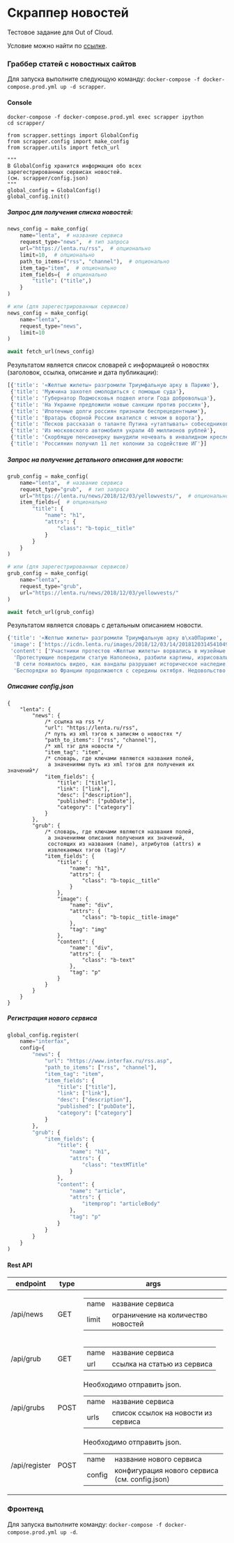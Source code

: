 # Скраппер новостей

Тестовое задание для Out of Cloud.

Условие можно найти по [ссылке](https://docviewer.yandex.by/view/247501341/?*=eDYcQRng1wpgyn3ZX3Tucn9xp2V7InVybCI6InlhLW1haWw6Ly8xNjc0Nzc2MTExNDI4NTMyNjEvMS4yIiwidGl0bGUiOiLQotC10YHRgtC%2B0LLQvtC1INC30LDQtNCw0L3QuNC1INC90LAg0L%2FQvtC30LjRhtC40Y4gSnVuaW9yIFB5dGhvbiBEZXZlbG9wZXIucGRmIiwidWlkIjoiMjQ3NTAxMzQxIiwieXUiOiIyNDQzNzk4NTcxNTQzNTE1OTc0Iiwibm9pZnJhbWUiOmZhbHNlLCJ0cyI6MTU0MzU5NDE1NTM5NH0%3D).

### Граббер статей с новостных сайтов

Для запуска выполните следующую команду: `docker-compose -f docker-compose.prod.yml up -d scrapper`.

#### Console

```ipython
docker-compose -f docker-compose.prod.yml exec scrapper ipython
cd scrapper/

from scrapper.settings import GlobalConfig
from scrapper.config import make_config
from scrapper.utils import fetch_url

"""
В GlobalConfig хранится информация обо всех 
зарегестрированных сервисах новостей. 
(см. scrapper/config.json)
"""
global_config = GlobalConfig()
global_config.init()
```

##### Запрос для получения списка новостей:

```python
news_config = make_config(
    name="lenta",  # название сервиса
    request_type="news",  # тип запроса
    url="https://lenta.ru/rss",  # опционально
    limit=10,  # опционально
    path_to_items=("rss", "channel"),  # опционально
    item_tag="item",  # опционально
    item_fields={  # опционально
        "title": ("title",)
    }
)

# или (для зарегестрированных сервисов)
news_config = make_config(
    name="lenta",
    request_type="news",
    limit=10
)

await fetch_url(news_config)
```
Результатом является список словарей с информацией о новостях 
(заголовок, ссылка, описание и дата публикации):
```python
[{'title': '«Желтые жилеты» разгромили Триумфальную арку в Париже'},
 {'title': 'Мужчина захотел омолодиться с помощью суда'},
 {'title': 'Губернатор Подмосковья подвел итоги Года добровольца'},
 {'title': 'На Украине предложили новые санкции против россиян'},
 {'title': 'Ипотечные долги россиян признали беспрецедентными'},
 {'title': 'Вратарь сборной России вкатился с мячом в ворота'},
 {'title': 'Песков рассказал о таланте Путина «утаптывать» собеседников'},
 {'title': 'Из московского автомобиля украли 40 миллионов рублей'},
 {'title': 'Скорбящую пенсионерку вынудили ночевать в инвалидном кресле в аэропорту'},
 {'title': 'Россиянин получил 11 лет колонии за содействие ИГ'}]
```

##### Запрос на получение детального описания для новости:

```python
grub_config = make_config(
    name="lenta",  # название сервиса
    request_type="grub",  # тип запроса
    url="https://lenta.ru/news/2018/12/03/yellowvests/",  # опционально
    item_fields={  # опционально
        "title": {
            "name": "h1",
            "attrs": {
                "class": "b-topic__title"
            }
        }
    }
)

# или (для зарегестрированных сервисов)
grub_config = make_config(
    name="lenta",
    request_type="grub",
    url="https://lenta.ru/news/2018/12/03/yellowvests/"
)

await fetch_url(grub_config)
```
Результатом является словарь с детальным описанием новости.
```python
{'title': '«Желтые жилеты» разгромили Триумфальную арку в\xa0Париже',
 'image': ['https://icdn.lenta.ru/images/2018/12/03/14/20181203145410490/pic_eff5b32dff31a85de465c9f488f34b4c.jpg'],
 'content': ['Участники протестов «Желтые жилеты» ворвались в музейные помещения Триумфальной арки в Париже и испортили несколько экспонатов. Глава французского Центра национальных памятников сообщил о происшествии в Twitter.',
  'Протестующие повредили статую Наполеона, разбили картины, изрисовали несколько экспонатов. Ущерб, нанесенный музею, оценивается в миллион евро. После случившегося руководство решило закрыть Триумфальную арку для посетителей до окончания беспорядков в Париже.',
  'В сети появилось видео, как вандалы разрушают историческое наследие.',
  'Беспорядки во Франции продолжаются с середины октября. Недовольство жителей страны вызвала новость о повышении налога на бензин. Эта акция получила название по одежде протестующих, которые выходят на улицу в светоотражающих жилетах, как у водителей.']}
```

##### Описание config.json

```
{
    "lenta": {
        "news": {
            /* ссылка на rss */
            "url": "https://lenta.ru/rss", 
            /* путь из xml тэгов к записям о новостях */
            "path_to_items": ["rss", "channel"], 
            /* xml тэг для новости */
            "item_tag": "item",
            /* словарь, где ключами являются названия полей, 
             а значениями путь из xml тэгов для получения их значений*/ 
            "item_fields": { 
                "title": ["title"],
                "link": ["link"],
                "desc": ["description"],
                "published": ["pubDate"],
                "category": ["category"]
            }
        },
        "grub": {
            /* словарь, где ключами являются названия полей, 
             а значениями описания получения их значений,
             состоящих из названия (name), атрибутов (attrs) и 
             извлекаемых тэгов (tag)*/
            "item_fields": {
                "title": {
                    "name": "h1",
                    "attrs": {
                        "class": "b-topic__title"
                    }
                },
                "image": {
                    "name": "div",
                    "attrs": {
                        "class": "b-topic__title-image"
                    },
                    "tag": "img"
                },
                "content": {
                    "name": "div",
                    "attrs": {
                        "class": "b-text"
                    },
                    "tag": "p"
                }
            }
        }
    }
}
```

##### Регистрация нового сервиса

```python
global_config.register(
    name="interfax",
    config={
        "news": {
            "url": "https://www.interfax.ru/rss.asp",
            "path_to_items": ["rss", "channel"],
            "item_tag": "item",
            "item_fields": {
                "title": ["title"],
                "link": ["link"],
                "desc": ["description"],
                "published": ["pubDate"],
                "category": ["category"]
            }
        },
        "grub": {
            "item_fields": {
                "title": {
                    "name": "h1",
                    "attrs": {
                        "class": "textMTitle"
                    }
                },
                "content": {
                    "name": "article",
                    "attrs": {
                        "itemprop": "articleBody"
                    },
                    "tag": "p"
                }
            }
        }
    }
)
```

#### Rest API

 <table style="width:100% !important;">
    <thead>
        <tr>
            <th>endpoint</th>
            <th>type</th>
            <th>args</th>
        </tr>
    </thead>
    <tbody>
    <tr>
        <td>/api/news</td>
        <td>GET</td>
        <td>
            <table>
                <tbody>
                    <tr>
                        <td>name</td>
                        <td>название сервиса</td>
                    </tr>
                    <tr>
                        <td>limit</td>
                        <td>ограничение на количество новостей</td>
                    </tr>
                </tbody>
            </table>
        </td>
    </tr>
    <tr>
        <td>/api/grub</td>
        <td>GET</td>
        <td>
            <table>
                <tbody>
                    <tr>
                        <td>name</td>
                        <td>название сервиса</td>
                    </tr>
                    <tr>
                        <td>url</td>
                        <td>ссылка на статью из сервиса</td>
                    </tr>
                </tbody>
            </table>
        </td>
    </tr>
    <tr>
        <td>/api/grubs</td>
        <td>POST</td>
        <td>
            Необходимо отправить json.
            <table>
                <tbody>
                    <tr>
                        <td>name</td>
                        <td>название сервиса</td>
                    </tr>
                    <tr>
                        <td>urls</td>
                        <td>список ссылок на новости из сервиса</td>
                    </tr>
                </tbody>
            </table>
        </td>
    </tr>
    <tr>
        <td>/api/register</td>
        <td>POST</td>
        <td>
            Необходимо отправить json.
            <table>
                <tbody>
                    <tr>
                        <td>name</td>
                        <td>название нового сервиса</td>
                    </tr>
                    <tr>
                        <td>config</td>
                        <td>конфигурация нового сервиса (см. config.json)</td>
                    </tr>
                </tbody>
            </table>
        </td>
    </tr>
    </tbody>
 </table>
 
 ### Фронтенд
 
 Для запуска выполните команду: `docker-compose -f docker-compose.prod.yml up -d`.
 
